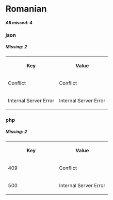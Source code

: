 # Romanian

##### All missed: 4


### json

##### Missing: 2

<table width="100%">
<tr><th width="50%">

Key

</th><th width="50%">

Value

</th></tr>
<tr><td width="50%">

Conflict

</td><td width="50%">

Conflict

</td></tr>
<tr><td width="50%">

Internal Server Error

</td><td width="50%">

Internal Server Error

</td></tr>
</table>


### php

##### Missing: 2

<table width="100%">
<tr><th width="50%">

Key

</th><th width="50%">

Value

</th></tr>
<tr><td width="50%">

409

</td><td width="50%">

Conflict

</td></tr>
<tr><td width="50%">

500

</td><td width="50%">

Internal Server Error

</td></tr>
</table>

